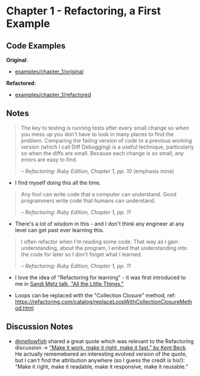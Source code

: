 # Chapter 1 - Refactoring, a First Example

## Code Examples

**Original**:
- [examples/chapter_1/original](examples/chapter_1/original)

**Refactored**:
- [examples/chapter_1/refactored](examples/chapter_1/refactored)

## Notes

> The key to testing is running tests after every small change so _when_ you mess up you don't have to look in many places to find the problem.
> Comparing the failing version of code to a previous working version (which I call Diff Debugging) is a useful technique, particularly so when the diffs are small.
> Because each change is so small, any errors are easy to find.
>
> – _Refactoring: Ruby Edition, Chapter 1, pp. 10_ (emphasis mine)

- I find myself doing this all the time.

> Any fool can write code that a computer can understand.
> Good programmers write code that humans can understand.
>
> – _Refactoring: Ruby Edition, Chapter 1, pp. 11_

- There's a lot of wisdom in this - and I don't think any engineer at any level can get past ever learning this.

> I often refactor when I'm reading some code.
> That way as I gain understanding, about the program, I embed that understanding into the code for later so I don't forget what I learned.
>
> – _Refactoring: Ruby Edition, Chapter 1, pp. 11_

- I love the idea of "Refactoring for learning" - it was first introduced to me in [Sandi Metz talk, "All the Little Things."](https://www.youtube.com/watch?v=8bZh5LMaSmE&list=PLqal2KPbpmUwQurG_ixyT9pAHcesUjvJ5&index=4)

- Loops can be replaced with the "Collection Closure" method, ref: https://refactoring.com/catalog/replaceLoopWithCollectionClosureMethod.html

## Discussion Notes

- [@mellowfish](https://github.com/mellowfish) shared a great quote which was relevant to the Refactoring discussion -> [“Make it work, make it right, make it fast.” by Kent Beck](https://www.kentbeck.com/). He actually rememebered an interesting evolved version of the quote, but I can't find the attribution anywhere (so I guess the credit is his!): “Make it right, make it readable, make it responsive, make it reusable.”
